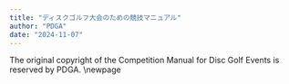 ```yaml
---
title: "ディスクゴルフ大会のための競技マニュアル"
author: "PDGA"
date: "2024-11-07"
---
```

<div class="toc"></div>
The original copyright of the Competition Manual for Disc Golf Events is reserved by PDGA.
\newpage